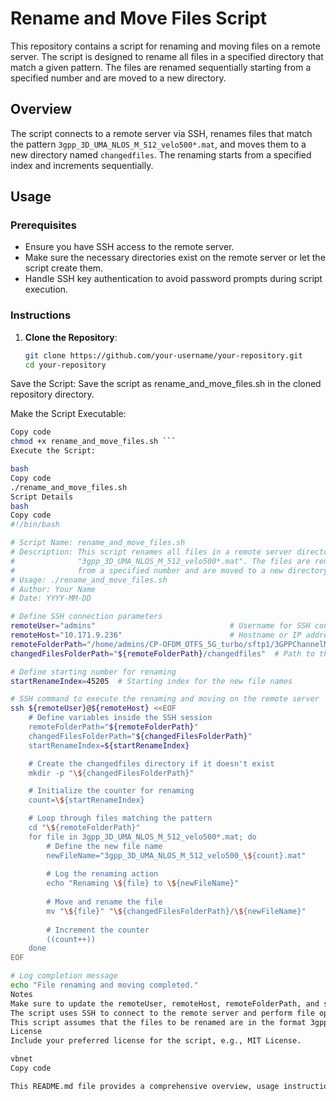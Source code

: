 # Rename and Move Files Script

This repository contains a script for renaming and moving files on a remote server. The script is designed to rename all files in a specified directory that match a given pattern. The files are renamed sequentially starting from a specified number and are moved to a new directory.

## Overview

The script connects to a remote server via SSH, renames files that match the pattern `3gpp_3D_UMA_NLOS_M_512_velo500*.mat`, and moves them to a new directory named `changedfiles`. The renaming starts from a specified index and increments sequentially.

## Usage

### Prerequisites

- Ensure you have SSH access to the remote server.
- Make sure the necessary directories exist on the remote server or let the script create them.
- Handle SSH key authentication to avoid password prompts during script execution.

### Instructions

1. **Clone the Repository**:
   ```bash
   git clone https://github.com/your-username/your-repository.git
   cd your-repository
Save the Script:
Save the script as rename_and_move_files.sh in the cloned repository directory.

Make the Script Executable:

```bash
Copy code
chmod +x rename_and_move_files.sh ```
Execute the Script:

bash
Copy code
./rename_and_move_files.sh
Script Details
bash
Copy code
#!/bin/bash

# Script Name: rename_and_move_files.sh
# Description: This script renames all files in a remote server directory that match the pattern 
#              "3gpp_3D_UMA_NLOS_M_512_velo500*.mat". The files are renamed sequentially starting 
#              from a specified number and are moved to a new directory called "changedfiles".
# Usage: ./rename_and_move_files.sh
# Author: Your Name
# Date: YYYY-MM-DD

# Define SSH connection parameters
remoteUser="admins"                              # Username for SSH connection
remoteHost="10.171.9.236"                        # Hostname or IP address of the remote server
remoteFolderPath="/home/admins/CP-OFDM_OTFS_5G_turbo/sftp1/3GPPChannelModels"  # Path to the target directory on the remote server
changedFilesFolderPath="${remoteFolderPath}/changedfiles"  # Path to the directory for renamed files

# Define starting number for renaming
startRenameIndex=45205  # Starting index for the new file names

# SSH command to execute the renaming and moving on the remote server
ssh ${remoteUser}@${remoteHost} <<EOF
    # Define variables inside the SSH session
    remoteFolderPath="${remoteFolderPath}"
    changedFilesFolderPath="${changedFilesFolderPath}"
    startRenameIndex=${startRenameIndex}

    # Create the changedfiles directory if it doesn't exist
    mkdir -p "\${changedFilesFolderPath}"

    # Initialize the counter for renaming
    count=\${startRenameIndex}

    # Loop through files matching the pattern
    cd "\${remoteFolderPath}"
    for file in 3gpp_3D_UMA_NLOS_M_512_velo500*.mat; do
        # Define the new file name
        newFileName="3gpp_3D_UMA_NLOS_M_512_velo500_\${count}.mat"
        
        # Log the renaming action
        echo "Renaming \${file} to \${newFileName}"
        
        # Move and rename the file
        mv "\${file}" "\${changedFilesFolderPath}/\${newFileName}"
        
        # Increment the counter
        ((count++))
    done
EOF

# Log completion message
echo "File renaming and moving completed."
Notes
Make sure to update the remoteUser, remoteHost, remoteFolderPath, and startRenameIndex variables in the script as per your requirements.
The script uses SSH to connect to the remote server and perform file operations. Ensure that your SSH keys are properly configured to avoid password prompts.
This script assumes that the files to be renamed are in the format 3gpp_3D_UMA_NLOS_M_512_velo500*.mat.
License
Include your preferred license for the script, e.g., MIT License.

vbnet
Copy code

This README.md file provides a comprehensive overview, usage instructions, and the script i
